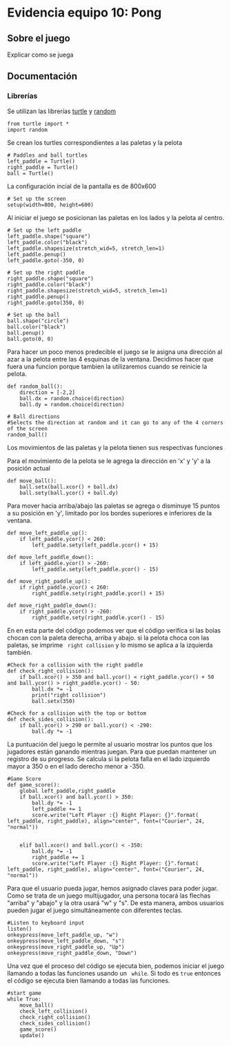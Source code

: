 # Evidencia equipo 10: Pong
## Sobre el juego
Explicar como se juega

## Documentación
### Librerías

Se utilizan las librerías [turtle](https://docs.python.org/3/library/turtle.html) y [random](https://docs.python.org/3/library/random.html) 

```
from turtle import *
import random
```

Se crean los turtles correspondientes a las paletas y la pelota
```
# Paddles and ball turtles
left_paddle = Turtle()
right_paddle = Turtle()
ball = Turtle()
```

La configuración incial de la pantalla es de 800x600
```
# Set up the screen
setup(width=800, height=600)
```
Al iniciar el juego se posicionan las paletas en los lados y la pelota al centro.
```
# Set up the left paddle
left_paddle.shape("square")
left_paddle.color("black")
left_paddle.shapesize(stretch_wid=5, stretch_len=1)
left_paddle.penup()
left_paddle.goto(-350, 0)

# Set up the right paddle
right_paddle.shape("square")
right_paddle.color("black")
right_paddle.shapesize(stretch_wid=5, stretch_len=1)
right_paddle.penup()
right_paddle.goto(350, 0)

# Set up the ball
ball.shape("circle")
ball.color("black")
ball.penup()
ball.goto(0, 0)
```

Para hacer un poco menos predecible el juego se le asigna una dirección al azar a la pelota entre las 4 esquinas de la ventana.
Decidimos hacer que fuera una funcion porque tambien la utilizaremos cuando se reinicie la pelota.
```
def random_ball():
    direction = [-2,2]
    ball.dx = random.choice(direction)
    ball.dy = random.choice(direction)

# Ball directions
#Selects the direction at random and it can go to any of the 4 corners of the screen
random_ball()
```
Los movimientos de las paletas y la pelota tienen sus respectivas funciones

Para el movimiento de la pelota se le agrega la dirección en 'x' y 'y' a la posición actual
```
def move_ball():
    ball.setx(ball.xcor() + ball.dx)
    ball.sety(ball.ycor() + ball.dy)
```

Para mover hacia arriba/abajo las paletas se agrega o disminuye 15 puntos a su posición en 'y', limitado por los bordes superiores e inferiores de la ventana.
```
def move_left_paddle_up():
    if left_paddle.ycor() < 260:
        left_paddle.sety(left_paddle.ycor() + 15)

def move_left_paddle_down():
    if left_paddle.ycor() > -260:
        left_paddle.sety(left_paddle.ycor() - 15)

def move_right_paddle_up():
    if right_paddle.ycor() < 260:
        right_paddle.sety(right_paddle.ycor() + 15)

def move_right_paddle_down():
    if right_paddle.ycor() > -260:
        right_paddle.sety(right_paddle.ycor() - 15)
```


En en esta parte del código podemos ver que el código verifica si las bolas chocan con la paleta derecha, arriba y abajo. si la pelota choca con las paletas, se imprime ``` right collision``` y lo mismo se aplica a la izquierda también.
```  
#Check for a collision with the right paddle
def check_right_collision():
    if ball.xcor() > 350 and ball.ycor() < right_paddle.ycor() + 50 and ball.ycor() > right_paddle.ycor() - 50:
        ball.dx *= -1
        print("right collision")
        ball.setx(350)

#Check for a collision with the top or bottom
def check_sides_collision():
    if ball.ycor() > 290 or ball.ycor() < -290:
        ball.dy *= -1
```
La puntuación del juego le permite al usuario mostrar los puntos que los jugadores están ganando mientras juegan. Para que puedan mantener un registro de su progreso. Se calcula si la pelota falla en el lado izquierdo mayor a 350 o en el lado derecho menor a -350.
```
#Game Score
def game_score():
    global left_paddle,right_paddle
    if ball.xcor() and ball.ycor() > 350:
        ball.dy *= -1
        left_paddle += 1
        score.write("Left Player :{} Right Player: {}".format( left_paddle, right_paddle), align="center", font=("Courier", 24, "normal"))


    elif ball.xcor() and ball.ycor() < -350:
        ball.dy *= -1
        right_paddle += 1
        score.write("Left Player :{} Right Player: {}".format( left_paddle, right_paddle), align="center", font=("Courier", 24, "normal"))
```

Para que el usuario pueda jugar, hemos asignado claves para poder jugar. Como se trata de un juego multijugador, una persona tocará las flechas "arriba" y "abajo" y la otra usará "w" y "s". De esta manera, ambos usuarios pueden jugar el juego simultáneamente con diferentes teclas.

```
#Listen to keyboard input
listen()
onkeypress(move_left_paddle_up, "w")
onkeypress(move_left_paddle_down, "s")
onkeypress(move_right_paddle_up, "Up")
onkeypress(move_right_paddle_down, "Down")

```
Una vez que el proceso del código se ejecuta bien, podemos iniciar el juego llamando a todas las funciones usando un ``` while```. Si todo es ```true``` entonces el código se ejecuta bien llamando a todas las funciones.

```
#start game
while True:
    move_ball()
    check_left_collision()
    check_right_collision()
    check_sides_collision()
    game_score()
    update()
```  
